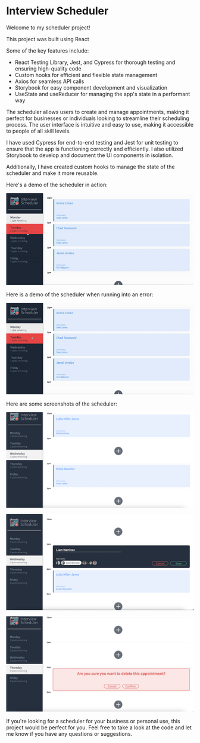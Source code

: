 # Interview Scheduler

Welcome to my scheduler project!

This project was built using React

Some of the key features include:
* React Testing Library, Jest, and Cypress for thorough testing and ensuring high-quality code
* Custom hooks for efficient and flexible state management
* Axios for seamless API calls
* Storybook for easy component development and visualization
* UseState and useReducer for managing the app's state in a performant way

The scheduler allows users to create and manage appointments, making it perfect for businesses or individuals looking to streamline their scheduling process. The user interface is intuitive and easy to use, making it accessible to people of all skill levels.

I have used Cypress for end-to-end testing and Jest for unit testing to ensure that the app is functioning correctly and efficiently. I also utilized Storybook to develop and document the UI components in isolation.

Additionally, I have created custom hooks to manage the state of the scheduler and make it more reusable.

Here's a demo of the scheduler in action:

![GIF Working mode](https://github.com/jsc604/scheduler/blob/master/docs/development%20mode.gif?raw=true)

Here is a demo of the scheduler when running into an error:

![GIF Error mode](https://github.com/jsc604/scheduler/blob/master/docs/Error%20Mode.gif?raw=true)

Here are some screenshots of the scheduler:

!["Regular Schedule"](https://github.com/jsc604/scheduler/blob/master/docs/ss1.png?raw=true)

!["Booking an appointment"](https://github.com/jsc604/scheduler/blob/master/docs/ss2.png?raw=true)

!["Deleting an appointment"](https://github.com/jsc604/scheduler/blob/master/docs/ss3.png?raw=true)


If you're looking for a scheduler for your business or personal use, this project would be perfect for you. Feel free to take a look at the code and let me know if you have any questions or suggestions.

